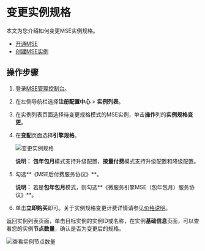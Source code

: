 # 变更实例规格

本文为您介绍如何变更MSE实例规格。

-   [开通MSE](https://www.aliyun.com/product/mse)
-   [创建MSE实例](/cn.zh-CN/快速入门/微服务注册配置中心/购买并构建ZooKeeper引擎.md)

## 操作步骤

1.  登录[MSE管理控制台](https://mse.console.aliyun.com)。

2.  在左侧导航栏选择**注册配置中心** \> **实例列表**。

3.  在实例列表页面选择待变更规格模式的MSE实例，单击**操作**列的**实例规格变更**。

4.  在**变配**页面选择**引擎规格**。

    ![变更实例规格](https://static-aliyun-doc.oss-accelerate.aliyuncs.com/assets/img/zh-CN/5991309951/p143757.png)

    **说明：** **包年包月**模式支持升级配置，**按量付费**模式支持升级配置和降级配置。

5.  勾选**《MSE后付费服务协议》**。

    **说明：** 若是**包年包月**模式，则勾选**《微服务引擎MSE（包年包月）服务协议》**。

6.  单击**立即购买**即可。关于实例规格变更计费详情请参见[价格说明](/cn.zh-CN/产品定价/微服务注册配置中心/价格说明.md)。


返回实例列表页面，单击目标实例的实例ID或名称，在实例**基础信息**页面，可以查看您的实例**节点数量**，确认是否为变更后的规格。

![查看实例节点数量](https://static-aliyun-doc.oss-accelerate.aliyuncs.com/assets/img/zh-CN/6991309951/p143756.png)

